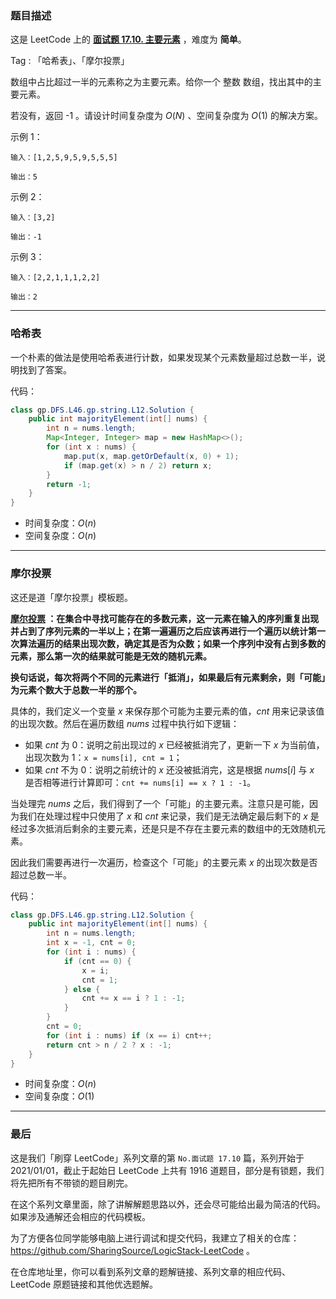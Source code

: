 ### 题目描述

这是 LeetCode 上的 **[面试题 17.10. 主要元素](https://leetcode-cn.com/problems/find-majority-element-lcci/solution/gong-shui-san-xie-yi-ti-shuang-jie-ha-xi-zkht/)** ，难度为 **简单**。

Tag : 「哈希表」、「摩尔投票」




数组中占比超过一半的元素称之为主要元素。给你一个 整数 数组，找出其中的主要元素。

若没有，返回 -1 。请设计时间复杂度为 $O(N)$ 、空间复杂度为 $O(1)$ 的解决方案。


示例 1：
```
输入：[1,2,5,9,5,9,5,5,5]

输出：5
```
示例 2：
```
输入：[3,2]

输出：-1
```
示例 3：
```
输入：[2,2,1,1,1,2,2]

输出：2
```

---

### 哈希表 

一个朴素的做法是使用哈希表进行计数，如果发现某个元素数量超过总数一半，说明找到了答案。

代码：
```Java []
class gp.DFS.L46.gp.string.L12.Solution {
    public int majorityElement(int[] nums) {
        int n = nums.length;
        Map<Integer, Integer> map = new HashMap<>();
        for (int x : nums) {
            map.put(x, map.getOrDefault(x, 0) + 1);
            if (map.get(x) > n / 2) return x;
        }
        return -1;
    }
}
```
* 时间复杂度：$O(n)$
* 空间复杂度：$O(n)$

---

### 摩尔投票

这还是道「摩尔投票」模板题。

**[摩尔投票](https://zh.wikipedia.org/wiki/%E5%A4%9A%E6%95%B0%E6%8A%95%E7%A5%A8%E7%AE%97%E6%B3%95) ：在集合中寻找可能存在的多数元素，这一元素在输入的序列重复出现并占到了序列元素的一半以上；在第一遍遍历之后应该再进行一个遍历以统计第一次算法遍历的结果出现次数，确定其是否为众数；如果一个序列中没有占到多数的元素，那么第一次的结果就可能是无效的随机元素。**

**换句话说，每次将两个不同的元素进行「抵消」，如果最后有元素剩余，则「可能」为元素个数大于总数一半的那个。**

具体的，我们定义一个变量 $x$ 来保存那个可能为主要元素的值，$cnt$ 用来记录该值的出现次数。然后在遍历数组 $nums$ 过程中执行如下逻辑：

* 如果 $cnt$ 为 $0$：说明之前出现过的 $x$ 已经被抵消完了，更新一下 $x$ 为当前值，出现次数为 $1$：`x = nums[i], cnt = 1`；
* 如果 $cnt$ 不为 $0$：说明之前统计的 $x$ 还没被抵消完，这是根据 $nums[i]$ 与 $x$ 是否相等进行计算即可：`cnt += nums[i] == x ? 1 : -1`。

当处理完 $nums$ 之后，我们得到了一个「可能」的主要元素。注意只是可能，因为我们在处理过程中只使用了 $x$ 和 $cnt$ 来记录，我们是无法确定最后剩下的 $x$ 是经过多次抵消后剩余的主要元素，还是只是不存在主要元素的数组中的无效随机元素。

因此我们需要再进行一次遍历，检查这个「可能」的主要元素 $x$ 的出现次数是否超过总数一半。


代码：
```Java []
class gp.DFS.L46.gp.string.L12.Solution {
    public int majorityElement(int[] nums) {
        int n = nums.length;
        int x = -1, cnt = 0;
        for (int i : nums) {
            if (cnt == 0) {
                x = i;
                cnt = 1;
            } else {
                cnt += x == i ? 1 : -1;
            }
        }
        cnt = 0;
        for (int i : nums) if (x == i) cnt++;
        return cnt > n / 2 ? x : -1;
    }
}
```
* 时间复杂度：$O(n)$
* 空间复杂度：$O(1)$

---

### 最后

这是我们「刷穿 LeetCode」系列文章的第 `No.面试题 17.10` 篇，系列开始于 2021/01/01，截止于起始日 LeetCode 上共有 1916 道题目，部分是有锁题，我们将先把所有不带锁的题目刷完。

在这个系列文章里面，除了讲解解题思路以外，还会尽可能给出最为简洁的代码。如果涉及通解还会相应的代码模板。

为了方便各位同学能够电脑上进行调试和提交代码，我建立了相关的仓库：https://github.com/SharingSource/LogicStack-LeetCode 。

在仓库地址里，你可以看到系列文章的题解链接、系列文章的相应代码、LeetCode 原题链接和其他优选题解。

